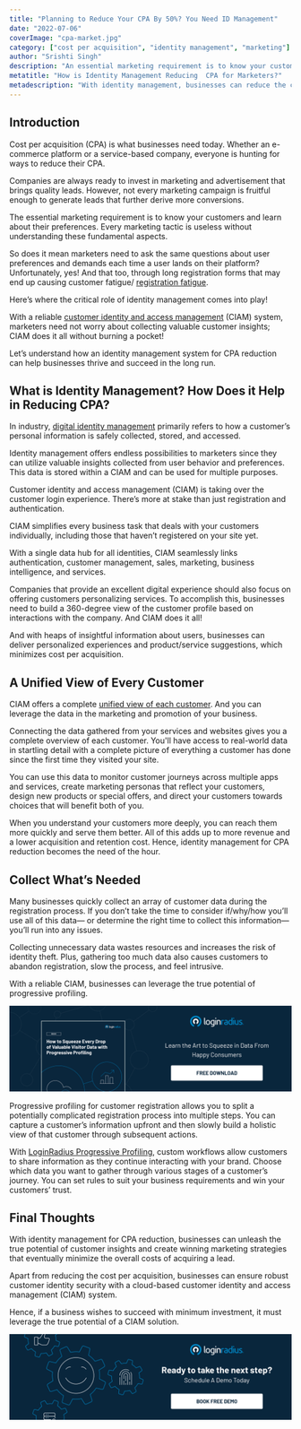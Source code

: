 ```yaml
---
title: "Planning to Reduce Your CPA By 50%? You Need ID Management"
date: "2022-07-06"
coverImage: "cpa-market.jpg"
category: ["cost per acquisition", "identity management", "marketing"]
author: "Srishti Singh"
description: "An essential marketing requirement is to know your customers first and then learn about their preferences. With a reliable CIAM system, marketers need not worry about collecting valuable customer insights; CIAM does it all without burning a pocket!  Let’s understand how."
metatitle: "How is Identity Management Reducing  CPA for Marketers?"
metadescription: "With identity management, businesses can reduce the cost of acquiring a lead. Learn how identity management for CPA reduction works for your business."
---
```


## Introduction

Cost per acquisition (CPA) is what businesses need today. Whether an e-commerce platform or a service-based company, everyone is hunting for ways to reduce their CPA. 

Companies are always ready to invest in marketing and advertisement that brings quality leads. However, not every marketing campaign is fruitful enough to generate leads that further derive more conversions. 

The essential marketing requirement is to know your customers and learn about their preferences. Every marketing tactic is useless without understanding these fundamental aspects. 

So does it mean marketers need to ask the same questions about user preferences and demands each time a user lands on their platform? Unfortunately, yes! And that too, through long registration forms that may end up causing customer fatigue/ [registration fatigue](https://www.loginradius.com/blog/identity/how-ui-ux-affects-registration/). 

Here’s where the critical role of identity management comes into play! 

With a reliable [customer identity and access management](https://www.loginradius.com/blog/identity/customer-identity-and-access-management/) (CIAM) system, marketers need not worry about collecting valuable customer insights; CIAM does it all without burning a pocket!

Let’s understand how an identity management system for CPA reduction can help businesses thrive and succeed in the long run. 


## What is Identity Management? How Does it Help in Reducing CPA? 

In industry, [digital identity management](https://www.loginradius.com/blog/identity/digital-identity-management/) primarily refers to how a customer’s personal information is safely collected, stored, and accessed.

Identity management offers endless possibilities to marketers since they can utilize valuable insights collected from user behavior and preferences. This data is stored within a CIAM and can be used for multiple purposes. 

Customer identity and access management (CIAM) is taking over the customer login experience. There’s more at stake than just registration and authentication. 

CIAM simplifies every business task that deals with your customers individually, including those that haven’t registered on your site yet. 

With a single data hub for all identities, CIAM seamlessly links authentication, customer management, sales, marketing, business intelligence, and services.

Companies that provide an excellent digital experience should also focus on offering customers personalizing services. To accomplish this, businesses need to build a 360-degree view of the customer profile based on interactions with the company. And CIAM does it all!

And with heaps of insightful information about users, businesses can deliver personalized experiences and product/service suggestions, which minimizes cost per acquisition. 


## A Unified View of Every Customer 

CIAM offers a complete [unified view of each customer](https://www.loginradius.com/profile-management/). And you can leverage the data in the marketing and promotion of your business. 

Connecting the data gathered from your services and websites gives you a complete overview of each customer. You'll have access to real-world data in startling detail with a complete picture of everything a customer has done since the first time they visited your site.

You can use this data to monitor customer journeys across multiple apps and services, create marketing personas that reflect your customers, design new products or special offers, and direct your customers towards choices that will benefit both of you.

When you understand your customers more deeply, you can reach them more quickly and serve them better. All of this adds up to more revenue and a lower acquisition and retention cost. Hence, identity management for CPA reduction becomes the need of the hour. 


## Collect What’s Needed

Many businesses quickly collect an array of customer data during the registration process. If you don’t take the time to consider if/why/how you’ll use all of this data— or determine the right time to collect this information—you’ll run into any issues. 

Collecting unnecessary data wastes resources and increases the risk of identity theft. Plus, gathering too much data also causes customers to abandon registration, slow the process, and feel intrusive.

With a reliable CIAM, businesses can leverage the true potential of progressive profiling. 

[![progressive-eb](progressive-eb.png)](https://www.loginradius.com/resource/how-to-squeeze-every-drop-of-progressive-profiling/)

Progressive profiling for customer registration allows you to split a potentially complicated registration process into multiple steps. You can capture a customer’s information upfront and then slowly build a holistic view of that customer through subsequent actions.

With [LoginRadius Progressive Profiling](https://www.loginradius.com/progressive-profiling/), custom workflows allow customers to share information as they continue interacting with your brand. Choose which data you want to gather through various stages of a customer’s journey. You can set rules to suit your business requirements and win your customers’ trust.


## Final Thoughts 

With identity management for CPA reduction, businesses can unleash the true potential of customer insights and create winning marketing strategies that eventually minimize the overall costs of acquiring a lead. 

Apart from reducing the cost per acquisition, businesses can ensure robust customer identity security with a cloud-based customer identity and access management (CIAM) system. 

Hence, if a business wishes to succeed with minimum investment, it must leverage the true potential of a CIAM solution. 


[![book-a-demo-loginradius](../../assets/book-a-demo-loginradius.png)](https://www.loginradius.com/book-a-demo/)
